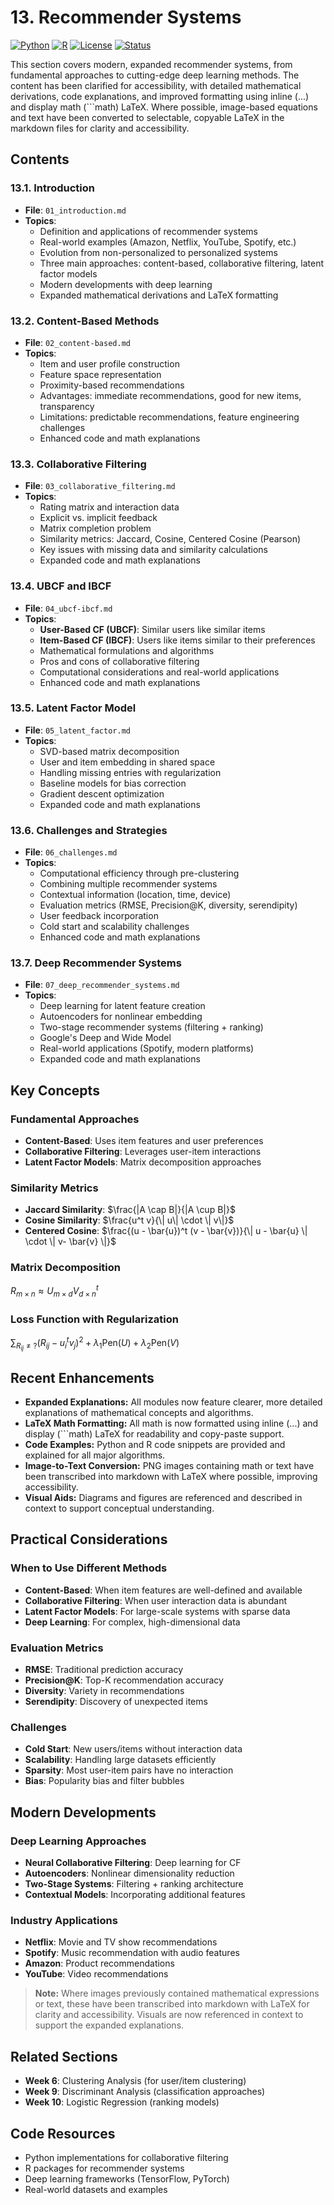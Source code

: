 # 13. Recommender Systems

[![Python](https://img.shields.io/badge/Python-3.8+-blue.svg)](https://www.python.org/)
[![R](https://img.shields.io/badge/R-4.0+-green.svg)](https://www.r-project.org/)
[![License](https://img.shields.io/badge/License-MIT-yellow.svg)](../LICENSE)
[![Status](https://img.shields.io/badge/Status-Complete-brightgreen.svg)](https://github.com/darinz/Statistical-Learning)

This section covers modern, expanded recommender systems, from fundamental approaches to cutting-edge deep learning methods. The content has been clarified for accessibility, with detailed mathematical derivations, code explanations, and improved formatting using inline ($`...`$) and display math (```math) LaTeX. Where possible, image-based equations and text have been converted to selectable, copyable LaTeX in the markdown files for clarity and accessibility.

## Contents

### 13.1. Introduction
- **File**: `01_introduction.md`
- **Topics**:
  - Definition and applications of recommender systems
  - Real-world examples (Amazon, Netflix, YouTube, Spotify, etc.)
  - Evolution from non-personalized to personalized systems
  - Three main approaches: content-based, collaborative filtering, latent factor models
  - Modern developments with deep learning
  - Expanded mathematical derivations and LaTeX formatting

### 13.2. Content-Based Methods
- **File**: `02_content-based.md`
- **Topics**:
  - Item and user profile construction
  - Feature space representation
  - Proximity-based recommendations
  - Advantages: immediate recommendations, good for new items, transparency
  - Limitations: predictable recommendations, feature engineering challenges
  - Enhanced code and math explanations

### 13.3. Collaborative Filtering
- **File**: `03_collaborative_filtering.md`
- **Topics**:
  - Rating matrix and interaction data
  - Explicit vs. implicit feedback
  - Matrix completion problem
  - Similarity metrics: Jaccard, Cosine, Centered Cosine (Pearson)
  - Key issues with missing data and similarity calculations
  - Expanded code and math explanations

### 13.4. UBCF and IBCF
- **File**: `04_ubcf-ibcf.md`
- **Topics**:
  - **User-Based CF (UBCF)**: Similar users like similar items
  - **Item-Based CF (IBCF)**: Users like items similar to their preferences
  - Mathematical formulations and algorithms
  - Pros and cons of collaborative filtering
  - Computational considerations and real-world applications
  - Enhanced code and math explanations

### 13.5. Latent Factor Model
- **File**: `05_latent_factor.md`
- **Topics**:
  - SVD-based matrix decomposition
  - User and item embedding in shared space
  - Handling missing entries with regularization
  - Baseline models for bias correction
  - Gradient descent optimization
  - Expanded code and math explanations

### 13.6. Challenges and Strategies
- **File**: `06_challenges.md`
- **Topics**:
  - Computational efficiency through pre-clustering
  - Combining multiple recommender systems
  - Contextual information (location, time, device)
  - Evaluation metrics (RMSE, Precision@K, diversity, serendipity)
  - User feedback incorporation
  - Cold start and scalability challenges
  - Enhanced code and math explanations

### 13.7. Deep Recommender Systems
- **File**: `07_deep_recommender_systems.md`
- **Topics**:
  - Deep learning for latent feature creation
  - Autoencoders for nonlinear embedding
  - Two-stage recommender systems (filtering + ranking)
  - Google's Deep and Wide Model
  - Real-world applications (Spotify, modern platforms)
  - Expanded code and math explanations

## Key Concepts

### Fundamental Approaches
- **Content-Based**: Uses item features and user preferences
- **Collaborative Filtering**: Leverages user-item interactions
- **Latent Factor Models**: Matrix decomposition approaches

### Similarity Metrics
- **Jaccard Similarity**: $`\frac{|A \cap B|}{|A \cup B|}`$
- **Cosine Similarity**: $`\frac{u^t v}{\| u\| \cdot \| v\|}`$
- **Centered Cosine**: $`\frac{(u - \bar{u})^t (v - \bar{v})}{\| u - \bar{u} \| \cdot \| v- \bar{v} \|}`$

### Matrix Decomposition
$`R_{m \times n} \approx U_{m \times d} V^t_{d \times n}`$

### Loss Function with Regularization
$`\sum_{R_{ij} \ne ?} (R_{ij} - u_i^t v_j)^2 + \lambda_1 \text{Pen}(U) + \lambda_2 \text{Pen}(V)`$

## Recent Enhancements

- **Expanded Explanations:** All modules now feature clearer, more detailed explanations of mathematical concepts and algorithms.
- **LaTeX Math Formatting:** All math is now formatted using inline ($`...`$) and display (```math) LaTeX for readability and copy-paste support.
- **Code Examples:** Python and R code snippets are provided and explained for all major algorithms.
- **Image-to-Text Conversion:** PNG images containing math or text have been transcribed into markdown with LaTeX where possible, improving accessibility.
- **Visual Aids:** Diagrams and figures are referenced and described in context to support conceptual understanding.

## Practical Considerations

### When to Use Different Methods
- **Content-Based**: When item features are well-defined and available
- **Collaborative Filtering**: When user interaction data is abundant
- **Latent Factor Models**: For large-scale systems with sparse data
- **Deep Learning**: For complex, high-dimensional data

### Evaluation Metrics
- **RMSE**: Traditional prediction accuracy
- **Precision@K**: Top-K recommendation accuracy
- **Diversity**: Variety in recommendations
- **Serendipity**: Discovery of unexpected items

### Challenges
- **Cold Start**: New users/items without interaction data
- **Scalability**: Handling large datasets efficiently
- **Sparsity**: Most user-item pairs have no interaction
- **Bias**: Popularity bias and filter bubbles

## Modern Developments

### Deep Learning Approaches
- **Neural Collaborative Filtering**: Deep learning for CF
- **Autoencoders**: Nonlinear dimensionality reduction
- **Two-Stage Systems**: Filtering + ranking architecture
- **Contextual Models**: Incorporating additional features

### Industry Applications
- **Netflix**: Movie and TV show recommendations
- **Spotify**: Music recommendation with audio features
- **Amazon**: Product recommendations
- **YouTube**: Video recommendations

> **Note:** Where images previously contained mathematical expressions or text, these have been transcribed into markdown with LaTeX for clarity and accessibility. Visuals are now referenced in context to support the expanded explanations.

## Related Sections
- **Week 6**: Clustering Analysis (for user/item clustering)
- **Week 9**: Discriminant Analysis (classification approaches)
- **Week 10**: Logistic Regression (ranking models)

## Code Resources
- Python implementations for collaborative filtering
- R packages for recommender systems
- Deep learning frameworks (TensorFlow, PyTorch)
- Real-world datasets and examples
